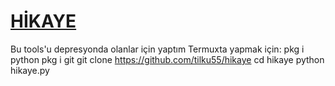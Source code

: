 # [HİKAYE](https://tilkiht.ml)
Bu tools'u depresyonda olanlar için yaptım
Termuxta yapmak için:
pkg i python
pkg i git
git clone https://github.com/tilku55/hikaye
cd hikaye
python hikaye.py
